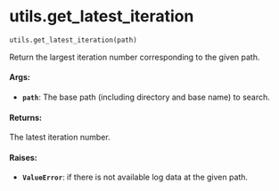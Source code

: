 <div itemscope itemtype="http://developers.google.com/ReferenceObject">
<meta itemprop="name" content="utils.get_latest_iteration" />
<meta itemprop="path" content="stable" />
</div>

# utils.get_latest_iteration

```python
utils.get_latest_iteration(path)
```

Return the largest iteration number corresponding to the given path.

#### Args:

*   <b>`path`</b>: The base path (including directory and base name) to search.

#### Returns:

The latest iteration number.

#### Raises:

*   <b>`ValueError`</b>: if there is not available log data at the given path.
